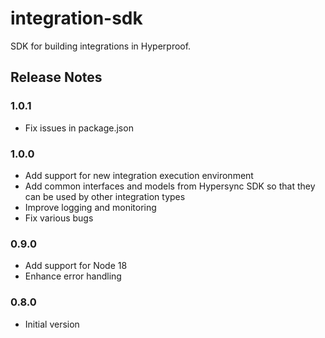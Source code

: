 # integration-sdk

SDK for building integrations in Hyperproof.

## Release Notes

### 1.0.1

- Fix issues in package.json

### 1.0.0

- Add support for new integration execution environment
- Add common interfaces and models from Hypersync SDK so that they can be used by other integration types
- Improve logging and monitoring
- Fix various bugs

### 0.9.0

- Add support for Node 18
- Enhance error handling

### 0.8.0

- Initial version
